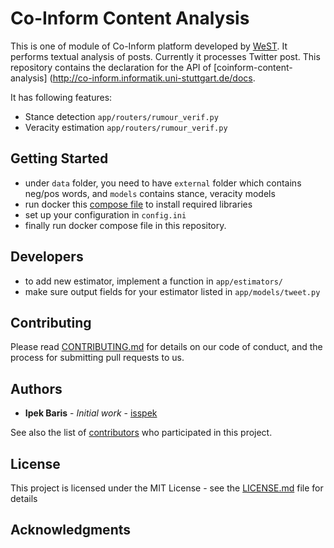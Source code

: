 # Co-Inform Content Analysis

This is one of module of Co-Inform platform developed by [WeST](https://west.uni-koblenz.de/). It performs textual analysis of posts. Currently it processes Twitter post.
This repository contains the declaration for the API of [coinform-content-analysis] (http://co-inform.informatik.uni-stuttgart.de/docs.

It has following features:
- Stance detection `app/routers/rumour_verif.py`
- Veracity estimation `app/routers/rumour_verif.py`

## Getting Started
- under `data` folder, you need to have `external` folder which contains neg/pos words, and `models` contains stance, veracity models
- run docker this [compose file](https://github.com/isspek/coinform-docker) to install required libraries
- set up your configuration in `config.ini`
- finally run docker compose file in this repository. 

## Developers
- to add new estimator, implement a function in `app/estimators/`
- make sure output fields for your estimator listed in `app/models/tweet.py`

## Contributing

Please read [CONTRIBUTING.md](https://gist.github.com/PurpleBooth/b24679402957c63ec426) for details on our code of conduct, and the process for submitting pull requests to us.

## Authors

* **Ipek Baris** - *Initial work* - [isspek](https://github.com/isspek)

See also the list of [contributors](https://github.com/coinform-content-analysis/contributors) who participated in this project.

## License

This project is licensed under the MIT License - see the [LICENSE.md](LICENSE.md) file for details

## Acknowledgments



